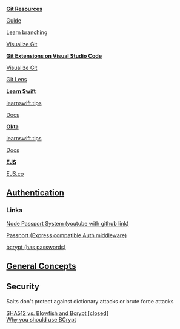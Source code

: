
<u><b>Git Resources</b></u>

<a href="http://rogerdudler.github.io/git-guide/" target="_blank">Guide</a>

<a href="https://learngitbranching.js.org" target="_blank">Learn branching</a>

<a href="http://git-school.github.io/visualizing-git/" target="_blank">Visualize Git</a>

<u><b>Git Extensions on Visual Studio Code</b></u>

<a href="https://marketplace.visualstudio.com/items?itemName=mhutchie.git-graph&ssr=false#overview" target="_blank">Visualize Git</a>

<a href="https://marketplace.visualstudio.com/items?itemName=eamodio.gitlens" target="_blank">Git Lens</a>

<u><b>Learn Swift</b></u>

<a href="https://learnswift.tips" target="_blank">learnswift.tips</a>

<a href="https://docs.swift.org/swift-book/GuidedTour/GuidedTour.html" target="_blank">Docs</a>

<u><b>Okta</b></u>

<a href="learnswift.tips" target="_blank">learnswift.tips</a>

<a href="" target="_blank">Docs</a>

<u><b>EJS</b></u>

<a href="https://ejs.co" target="_blank">EJS.co</a>

<h2><u><b>Authentication</b></u></h2>


<h3>Links</h3>
<a href="https://www.youtube.com/watch?v=-RCnNyD0L-s&t=750s" target="_blank">Node Passport System (youtube with github link)</a>

<a href="https://www.npmjs.com/package/passport" target="_blank">Passport (Express compatible Auth middleware)</a>

<a href="https://www.npmjs.com/package/bcrypt" target="_blank">bcrypt (has passwords)</a>

<h2><b><u>General Concepts</u></b><h2>
<h2><b>Security</b></h2>

<p>Salts don't protect against dictionary attacks or brute force attacks</p>

<a href="https://stackoverflow.com/questions/1561174/sha512-vs-blowfish-and-bcrypt" target="_blank">SHA512 vs. Blowfish and Bcrypt [closed]</a>
<br>
<a href="https://medium.com/@danboterhoven/why-you-should-use-bcrypt-to-hash-passwords-af330100b861" target="_blank">Why you should use BCrypt</a>
